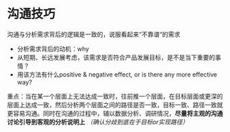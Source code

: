 # 沟通技巧

沟通与分析需求背后的逻辑是一致的，说服看起来“不靠谱“的需求

* 分析需求背后的动机：why
* 从短期、长远发展考虑，该需求是否符合产品发展目标，是不是当下重要的事情？
* 用该方法有什么positive & negative effect, or is there any more effective way?

重点：当在某一个层面上无法达成一致时，往前推一个层面，在目标层面或更深的层面上达成一致，然后分析两个层面之间的路径是否一致，目标一致、路径一致就更容易沟通。同时在沟通的过程中，辅以数据分析、调研情况，**尽量将主观的沟通讨论引导到客观的分析说明上** _（确认分歧到底在于目标or实现路径）_



